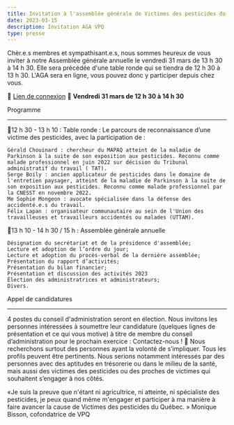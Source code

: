 ```yaml
---
title: Invitation à l'assemblée générale de Victimes des pesticides du Québec
date: 2023-03-15
description: Invitation AGA VPQ
type: presse 
---
```


Chèr.e.s membres et sympathisant.e.s, nous sommes heureux de vous inviter à notre Assemblée générale annuelle le vendredi 31 mars de 13 h 30 à 14 h 30. Elle sera précédée d'une table ronde qui se tiendra de 12 h 30 à 13 h 30.
L'AGA sera en ligne, vous pouvez donc y participer depuis chez vous.

🎦  [Lien de connexion](https://us06web.zoom.us/j/83847208154#success)
📅   **Vendredi 31 mars de 12 h 30 à 14 h 30**

Programme
________

📍12 h 30 - 13 h 10 : Table ronde : Le parcours de reconnaissance d’une victime des pesticides, avec la participation de :

    Gérald Chouinard : chercheur du MAPAQ atteint de la maladie de Parkinson à la suite de son exposition aux pesticides. Reconnu comme malade professionnel en juin 2022 sur décision du Tribunal administratif du travail ( TAT).  
    Serge Boily : ancien applicateur de pesticides dans le domaine de l'entretien paysager, atteint de la maladie de Parkinson à la suite de son exposition aux pesticides. Reconnu comme malade professionnel par la CNESST en novembre 2022.
    Me Sophie Mongeon : avocate spécialisée dans la défense des accidenté.e.s du travail.
    Félix Lapan : organisateur communautaire au sein de l'Union des travailleuses et travailleurs accidentés ou malades (UTTAM).


📍13  h 10 - 14 h 30 / 15 h : Assemblée générale annuelle

    Désignation du secrétariat et de la présidence d'assemblée;
    Lecture et adoption de l’ordre du jour;
    Lecture et adoption du procès-verbal de la dernière assemblée;
    Présentation du rapport d’activités;
    Présentation du bilan financier;
    Présentation et discussion des activités 2023
    Élection des administratrices et administrateurs;
    Divers.

Appel de candidatures
________

4 postes du conseil d'administration seront en élection. Nous invitons les personnes intéressées à soumettre leur candidature (quelques lignes de présentation et ce qui vous motive) à titre de membre du conseil d’administration pour le prochain exercice :
Contactez-nous !
📣 Nous recherchons surtout des personnes ayant la volonté de s’impliquer. Tous les profils peuvent être pertinents. Nous serions notamment intéressés par des personnes avec des aptitudes en trésorerie ou dans le milieu de la santé, mais aussi des victimes des pesticides ou des proches de victimes qui souhaitent s’engager à nos côtés.
 
«Je suis la preuve que n'étant ni agricultrice, ni atteinte, ni spécialiste des pesticides, je peux quand même m'engager et participer à ma manière à faire avancer la cause de Victimes des pesticides du Québec. »
Monique Bisson, cofondatrice de VPQ
